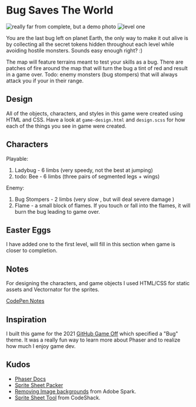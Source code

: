 # Bug Saves The World
![really far from complete, but a demo photo](https://user-images.githubusercontent.com/48612525/141366735-a1122516-316e-4a17-b09c-b1bea896087f.png)
![level one](https://user-images.githubusercontent.com/48612525/144314682-dd1ffb57-9f48-4a6a-84d9-1ac269c7d0c2.png)

You are the last bug left on planet Earth, the only way to make it out alive is by collecting all the secret tokens hidden throughout each level while avoiding hostile monsters. Sounds easy enough right? :)

The map will feature terrains meant to test your skills as a bug. There are patches of fire around the map that will turn the bug a tint of red and result in a game over. Todo: enemy monsters (bug stompers) that will always attack you if your in their range.

## Design
All of the objects, characters, and styles in this game were created using HTML and CSS. Have a look at `game-design.html` and `design.scss` for how each of the things you see in game were created.

## Characters
Playable:
1. Ladybug - 6 limbs (very speedy, not the best at jumping)
2. todo: Bee - 6 limbs (three pairs of segmented legs + wings)

Enemy:
1. Bug Stompers - 2 limbs (very slow , but will deal severe damage )
2. Flame - a small block of flames. If you touch or fall into the flames, it will burn the bug leading to game over.

## Easter Eggs
I have added one to the first level, will fill in this section when game is closer to completion.

## Notes
For designing the characters, and game objects I used HTML/CSS for static assets and Vectornator for the sprites.

[CodePen Notes](https://codepen.io/tannerdolby/pen/vYJaZOQ)

## Inspiration
I built this game for the 2021 [GitHub Game Off](https://github.blog/2021-10-15-save-the-date-for-github-game-off-2021/) which specified a "Bug" theme. It was a really fun way to learn more about Phaser and to realize how much I enjoy game dev.

## Kudos
- [Phaser Docs](https://phaser.io)
- [Sprite Sheet Packer](https://www.codeandweb.com/free-sprite-sheet-packer)
- [Removing Image backgrounds](https://spark.adobe.com/tools/remove-background/#) from Adobe Spark.
- [Sprite Sheet Tool](https://codeshack.io/images-sprite-sheet-generator/) from CodeShack.